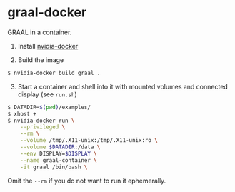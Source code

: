 # graal-docker

GRAAL in a container.

1. Install [nvidia-docker](https://github.com/NVIDIA/nvidia-docker)

2. Build the image

```bash
$ nvidia-docker build graal .
```

3. Start a container and shell into it with mounted volumes and connected display (see `run.sh`)

```bash
$ DATADIR=$(pwd)/examples/
$ xhost +
$ nvidia-docker run \
    --privileged \
    --rm \
    --volume /tmp/.X11-unix:/tmp/.X11-unix:ro \
    --volume $DATADIR:/data \
    --env DISPLAY=$DISPLAY \
    --name graal-container \
    -it graal /bin/bash \
```

Omit the `--rm` if you do not want to run it ephemerally.
